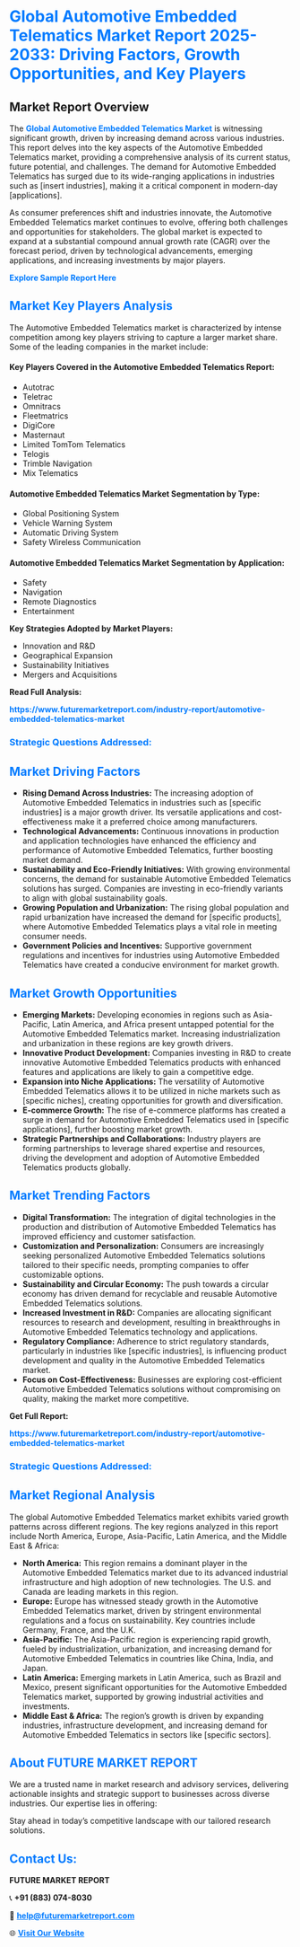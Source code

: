 <h1 style="color: #007BFF;">Global Automotive Embedded Telematics Market Report 2025-2033: Driving Factors, Growth Opportunities, and Key Players</h1>

<section id="overview">
<h2>Market Report Overview</h2>
<p>The <a href="https://www.futuremarketreport.com/industry-report/automotive-embedded-telematics-market" style="color: #007BFF; text-decoration: none;"><strong>Global Automotive Embedded Telematics Market</strong></a> is witnessing significant growth, driven by increasing demand across various industries. This report delves into the key aspects of the Automotive Embedded Telematics market, providing a comprehensive analysis of its current status, future potential, and challenges. The demand for Automotive Embedded Telematics has surged due to its wide-ranging applications in industries such as [insert industries], making it a critical component in modern-day [applications].</p>
<p>As consumer preferences shift and industries innovate, the Automotive Embedded Telematics market continues to evolve, offering both challenges and opportunities for stakeholders. The global market is expected to expand at a substantial compound annual growth rate (CAGR) over the forecast period, driven by technological advancements, emerging applications, and increasing investments by major players.</p>
</section>

<section id="overview">
<p><a href="https://www.futuremarketreport.com/request-sample/reportId=62464" style="color: #007BFF; text-decoration: none;"><strong>Explore Sample Report Here</strong></a></p>
</section>

<section id="key-players">
<h2 style="color: #007BFF;">Market Key Players Analysis</h2>
<p>The Automotive Embedded Telematics market is characterized by intense competition among key players striving to capture a larger market share. Some of the leading companies in the market include:</p>
<h4>Key Players Covered in the Automotive Embedded Telematics Report:</h4>
<ul><li>Autotrac</li><li>Teletrac</li><li>Omnitracs</li><li>Fleetmatrics</li><li>DigiCore</li><li>Masternaut</li><li>Limited TomTom Telematics</li><li>Telogis</li><li>Trimble Navigation</li><li>Mix Telematics</li></ul>
<h4>Automotive Embedded Telematics Market Segmentation by Type:</h4>
<ul><li>Global Positioning System</li><li>Vehicle Warning System</li><li>Automatic Driving System</li><li>Safety Wireless Communication</li></ul>

<h4>Automotive Embedded Telematics Market Segmentation by Application:</h4>
<ul><li>Safety</li><li>Navigation</li><li>Remote Diagnostics</li><li>Entertainment</li></ul>
<p><strong>Key Strategies Adopted by Market Players:</strong></p>
<ul>
<li>Innovation and R&D</li>
<li>Geographical Expansion</li>
<li>Sustainability Initiatives</li>
<li>Mergers and Acquisitions</li>
</ul>
</section>

<section>
<p><strong>Read Full Analysis: </strong></p><a href="https://www.futuremarketreport.com/industry-report/automotive-embedded-telematics-market" style="color: #007BFF; text-decoration: none;"><strong>https://www.futuremarketreport.com/industry-report/automotive-embedded-telematics-market</strong></a>
<h3 style="color: #007BFF;">Strategic Questions Addressed:</h3>
</section>

<section id="driving-factors">
<h2 style="color: #007BFF;">Market Driving Factors</h2>
<ul>
<li><strong>Rising Demand Across Industries:</strong> The increasing adoption of Automotive Embedded Telematics in industries such as [specific industries] is a major growth driver. Its versatile applications and cost-effectiveness make it a preferred choice among manufacturers.</li>
<li><strong>Technological Advancements:</strong> Continuous innovations in production and application technologies have enhanced the efficiency and performance of Automotive Embedded Telematics, further boosting market demand.</li>
<li><strong>Sustainability and Eco-Friendly Initiatives:</strong> With growing environmental concerns, the demand for sustainable Automotive Embedded Telematics solutions has surged. Companies are investing in eco-friendly variants to align with global sustainability goals.</li>
<li><strong>Growing Population and Urbanization:</strong> The rising global population and rapid urbanization have increased the demand for [specific products], where Automotive Embedded Telematics plays a vital role in meeting consumer needs.</li>
<li><strong>Government Policies and Incentives:</strong> Supportive government regulations and incentives for industries using Automotive Embedded Telematics have created a conducive environment for market growth.</li>
</ul>
</section>

<section id="growth-opportunities">
<h2 style="color: #007BFF;">Market Growth Opportunities</h2>
<ul>
<li><strong>Emerging Markets:</strong> Developing economies in regions such as Asia-Pacific, Latin America, and Africa present untapped potential for the Automotive Embedded Telematics market. Increasing industrialization and urbanization in these regions are key growth drivers.</li>
<li><strong>Innovative Product Development:</strong> Companies investing in R&D to create innovative Automotive Embedded Telematics products with enhanced features and applications are likely to gain a competitive edge.</li>
<li><strong>Expansion into Niche Applications:</strong> The versatility of Automotive Embedded Telematics allows it to be utilized in niche markets such as [specific niches], creating opportunities for growth and diversification.</li>
<li><strong>E-commerce Growth:</strong> The rise of e-commerce platforms has created a surge in demand for Automotive Embedded Telematics used in [specific applications], further boosting market growth.</li>
<li><strong>Strategic Partnerships and Collaborations:</strong> Industry players are forming partnerships to leverage shared expertise and resources, driving the development and adoption of Automotive Embedded Telematics products globally.</li>
</ul>
</section>

<section id="trending-factors">
<h2 style="color: #007BFF;">Market Trending Factors</h2>
<ul>
<li><strong>Digital Transformation:</strong> The integration of digital technologies in the production and distribution of Automotive Embedded Telematics has improved efficiency and customer satisfaction.</li>
<li><strong>Customization and Personalization:</strong> Consumers are increasingly seeking personalized Automotive Embedded Telematics solutions tailored to their specific needs, prompting companies to offer customizable options.</li>
<li><strong>Sustainability and Circular Economy:</strong> The push towards a circular economy has driven demand for recyclable and reusable Automotive Embedded Telematics solutions.</li>
<li><strong>Increased Investment in R&D:</strong> Companies are allocating significant resources to research and development, resulting in breakthroughs in Automotive Embedded Telematics technology and applications.</li>
<li><strong>Regulatory Compliance:</strong> Adherence to strict regulatory standards, particularly in industries like [specific industries], is influencing product development and quality in the Automotive Embedded Telematics market.</li>
<li><strong>Focus on Cost-Effectiveness:</strong> Businesses are exploring cost-efficient Automotive Embedded Telematics solutions without compromising on quality, making the market more competitive.</li>
</ul>
</section>

<section>
<p><strong>Get Full Report: </strong></p><a href="https://www.futuremarketreport.com/industry-report/automotive-embedded-telematics-market" style="color: #007BFF; text-decoration: none;"><strong>https://www.futuremarketreport.com/industry-report/automotive-embedded-telematics-market</strong></a>
<h3 style="color: #007BFF;">Strategic Questions Addressed:</h3>
</section>


<section id="regional-analysis">
<h2 style="color: #007BFF;">Market Regional Analysis</h2>
<p>The global Automotive Embedded Telematics market exhibits varied growth patterns across different regions. The key regions analyzed in this report include North America, Europe, Asia-Pacific, Latin America, and the Middle East & Africa:</p>
<ul>
<li><strong>North America:</strong> This region remains a dominant player in the Automotive Embedded Telematics market due to its advanced industrial infrastructure and high adoption of new technologies. The U.S. and Canada are leading markets in this region.</li>
<li><strong>Europe:</strong> Europe has witnessed steady growth in the Automotive Embedded Telematics market, driven by stringent environmental regulations and a focus on sustainability. Key countries include Germany, France, and the U.K.</li>
<li><strong>Asia-Pacific:</strong> The Asia-Pacific region is experiencing rapid growth, fueled by industrialization, urbanization, and increasing demand for Automotive Embedded Telematics in countries like China, India, and Japan.</li>
<li><strong>Latin America:</strong> Emerging markets in Latin America, such as Brazil and Mexico, present significant opportunities for the Automotive Embedded Telematics market, supported by growing industrial activities and investments.</li>
<li><strong>Middle East & Africa:</strong> The region’s growth is driven by expanding industries, infrastructure development, and increasing demand for Automotive Embedded Telematics in sectors like [specific sectors].</li>
</ul>
</section>

<footer>
<h2 style="color: #007BFF;">About FUTURE MARKET REPORT</h2>
<p>We are a trusted name in market research and advisory services, delivering actionable insights and strategic support to businesses across diverse industries. Our expertise lies in offering:</p>

<p>Stay ahead in today’s competitive landscape with our tailored research solutions.</p>

<h2 style="color: #007BFF;">Contact Us:</h2>
<p><strong>FUTURE MARKET REPORT</strong></p>
<p>📞 <strong>+91 (883) 074-8030</strong></p>
<p>📧 <strong><a href="mailto:help@futuremarketreport.com" style="color: #007BFF;">help@futuremarketreport.com</a></strong></p>
<p>🌐 <strong><a href="https://www.futuremarketreport.com/" style="color: #007BFF;">Visit Our Website</a></strong></p>
</footer>